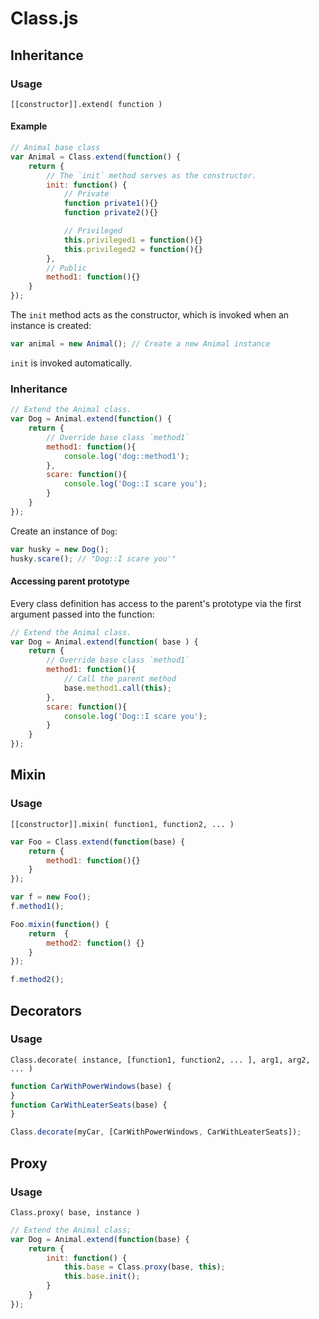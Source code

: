 # Class.js

## Inheritance

### Usage

`[[constructor]].extend( function )`

#### Example

```javascript
// Animal base class
var Animal = Class.extend(function() {
    return {
        // The `init` method serves as the constructor.
        init: function() {
            // Private
            function private1(){}
            function private2(){}

            // Privileged
            this.privileged1 = function(){}
            this.privileged2 = function(){}
        },
        // Public
        method1: function(){}
    }
});
```

The `init` method acts as the constructor, which is invoked when an instance is created:

```javascript
var animal = new Animal(); // Create a new Animal instance
```

`init` is invoked automatically.

### Inheritance

```javascript
// Extend the Animal class.
var Dog = Animal.extend(function() {
    return {
        // Override base class `method1`
        method1: function(){
            console.log('dog::method1');
        },
        scare: function(){
            console.log('Dog::I scare you');
        }
    }
});
```

Create an instance of `Dog`:

```javascript
var husky = new Dog();
husky.scare(); // "Dog::I scare you'"
```

#### Accessing parent prototype

Every class definition has access to the parent's prototype via the first argument passed into the function:

```javascript
// Extend the Animal class.
var Dog = Animal.extend(function( base ) {
    return {
        // Override base class `method1`
        method1: function(){
            // Call the parent method
            base.method1.call(this);
        },
        scare: function(){
            console.log('Dog::I scare you');
        }
    }
});
```

## Mixin

### Usage

`[[constructor]].mixin( function1, function2, ... )`

```javascript
var Foo = Class.extend(function(base) {
    return {
        method1: function(){}
    }
});

var f = new Foo();
f.method1();

Foo.mixin(function() {
    return  {
        method2: function() {}
    }
});

f.method2();
```

## Decorators

### Usage

`Class.decorate( instance, [function1, function2, ... ], arg1, arg2, ... )`

```javascript
function CarWithPowerWindows(base) {
}
function CarWithLeaterSeats(base) {
}

Class.decorate(myCar, [CarWithPowerWindows, CarWithLeaterSeats]);
```

## Proxy

### Usage

`Class.proxy( base, instance )`

```javascript
// Extend the Animal class;
var Dog = Animal.extend(function(base) {
    return {
        init: function() {
            this.base = Class.proxy(base, this);
            this.base.init();
        }
    }
});
```

